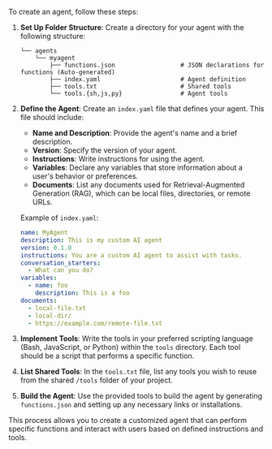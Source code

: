 To create an agent, follow these steps:

1. **Set Up Folder Structure**: Create a directory for your agent with the following structure:

    ```
    └── agents
        └── myagent
            ├── functions.json                  # JSON declarations for functions (Auto-generated)
            ├── index.yaml                      # Agent definition
            ├── tools.txt                       # Shared tools
            └── tools.{sh,js,py}                # Agent tools 
    ```

2. **Define the Agent**: Create an `index.yaml` file that defines your agent. This file should include:

    - **Name and Description**: Provide the agent's name and a brief description.
    - **Version**: Specify the version of your agent.
    - **Instructions**: Write instructions for using the agent.
    - **Variables**: Declare any variables that store information about a user's behavior or preferences.
    - **Documents**: List any documents used for Retrieval-Augmented Generation (RAG), which can be local files, directories, or remote URLs.

    Example of `index.yaml`:

    ```yaml
    name: MyAgent
    description: This is my custom AI agent
    version: 0.1.0
    instructions: You are a custom AI agent to assist with tasks.
    conversation_starters:
      - What can you do?
    variables:
      - name: foo
        description: This is a foo
    documents:
      - local-file.txt
      - local-dir/
      - https://example.com/remote-file.txt
    ```

3. **Implement Tools**: Write the tools in your preferred scripting language (Bash, JavaScript, or Python) within the `tools` directory. Each tool should be a script that performs a specific function.

4. **List Shared Tools**: In the `tools.txt` file, list any tools you wish to reuse from the shared `/tools` folder of your project.

5. **Build the Agent**: Use the provided tools to build the agent by generating `functions.json` and setting up any necessary links or installations.

This process allows you to create a customized agent that can perform specific functions and interact with users based on defined instructions and tools.
